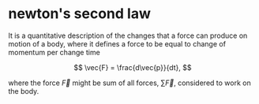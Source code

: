 # newton's second law
It is a quantitative description of the changes that a force can produce on motion of a body, where it defines a force to be equal to change of momentum per change time

$$
\vec{F} = \frac{d\vec{p}}{dt},
$$

where the force $\vec{F}$ might be sum of all forces, $\sum \vec{F}$, considered to work on the body.

